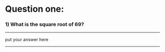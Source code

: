 # Question one:

### 1) What is the square root of 69?

----------
put your answer here 

-----------------